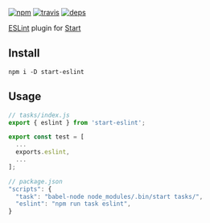 [![npm](https://img.shields.io/npm/v/start-eslint.svg?style=flat-square)](https://www.npmjs.com/package/start-eslint)
[![travis](http://img.shields.io/travis/start-runner/eslint.svg?style=flat-square)](https://travis-ci.org/start-runner/eslint)
[![deps](https://img.shields.io/gemnasium/start-runner/eslint.svg?style=flat-square)](https://gemnasium.com/start-runner/eslint)

[ESLint](http://eslint.org/) plugin for [Start](https://github.com/start-runner/start)

## Install

```
npm i -D start-eslint
```

## Usage

```js
// tasks/index.js
export { eslint } from 'start-eslint';

export const test = [
  ...
  exports.eslint,
  ...
];
```

```js
// package.json
"scripts": {
  "task": "babel-node node_modules/.bin/start tasks/",
  "eslint": "npm run task eslint",
}
```
